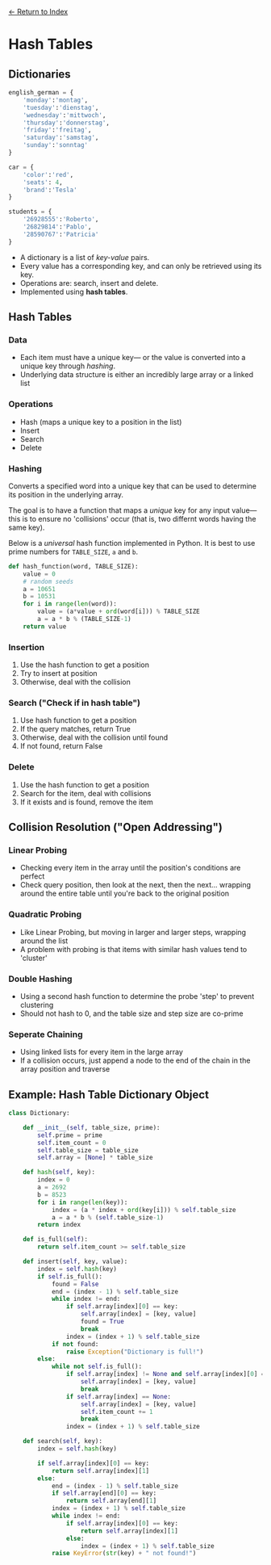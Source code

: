 [← Return to Index](https://github.com/cjmlgrto/fit2085-notes/)

# Hash Tables

## Dictionaries

```python
english_german = {
    'monday':'montag', 
    'tuesday':'dienstag',
    'wednesday':'mittwoch',
    'thursday':'donnerstag',
    'friday':'freitag',
    'saturday':'samstag',
    'sunday':'sonntag'
}

car = {
    'color':'red',
    'seats': 4, 
    'brand':'Tesla'
}

students = {
	'26928555':'Roberto',
	'26829814':'Pablo',
	'28590767':'Patricia'
}
```
- A dictionary is a list of _key-value_ pairs.
- Every value has a corresponding key, and can only be retrieved using its key.
- Operations are: search, insert and delete.
- Implemented using **hash tables**.

## Hash Tables

### Data
- Each item must have a unique key— or the value is converted into a unique key through _hashing_.
- Underlying data structure is either an incredibly large array or a linked list

### Operations
- Hash (maps a unique key to a position in the list)
- Insert
- Search
- Delete

### Hashing
Converts a specified word into a unique key that can be used to determine its position in the underlying array.

The goal is to have a function that maps a _unique_ key for any input value— this is to ensure no 'collisions' occur (that is, two differnt words having the same key).

Below is a _universal_ hash function implemented in Python. It is best to use prime numbers for `TABLE_SIZE`, `a` and `b`.

```python
def hash_function(word, TABLE_SIZE):
    value = 0
    # random seeds
    a = 10651
    b = 10531
    for i in range(len(word)):
        value = (a*value + ord(word[i])) % TABLE_SIZE
        a = a * b % (TABLE_SIZE-1)
    return value
```

### Insertion
1. Use the hash function to get a position
2. Try to insert at position
3. Otherwise, deal with the collision

### Search ("Check if in hash table")
1. Use hash function to get a position
2. If the query matches, return True
3. Otherwise, deal with the collision until found
4. If not found, return False

### Delete
1. Use the hash function to get a position
2. Search for the item, deal with collisions
3. If it exists and is found, remove the item

## Collision Resolution ("Open Addressing")

### Linear Probing
- Checking every item in the array until the position's conditions are perfect
- Check query position, then look at the next, then the next... wrapping around the entire table until you're back to the original position

### Quadratic Probing
- Like Linear Probing, but moving in larger and larger steps, wrapping around the list
- A problem with probing is that items with similar hash values tend to 'cluster'

### Double Hashing
- Using a second hash function to determine the probe 'step' to prevent clustering
- Should not hash to 0, and the table size and step size are co-prime

### Seperate Chaining
- Using linked lists for every item in the large array
- If a collision occurs, just append a node to the end of the chain in the array position and traverse


## Example: Hash Table Dictionary Object
```python
class Dictionary:

	def __init__(self, table_size, prime):
		self.prime = prime
		self.item_count = 0
		self.table_size = table_size
		self.array = [None] * table_size

	def hash(self, key):
		index = 0
		a = 2692
		b = 8523
		for i in range(len(key)):
			index = (a * index + ord(key[i])) % self.table_size
			a = a * b % (self.table_size-1)
		return index

	def is_full(self):
		return self.item_count >= self.table_size

	def insert(self, key, value):
		index = self.hash(key)
		if self.is_full():
			found = False
			end = (index - 1) % self.table_size
			while index != end:
				if self.array[index][0] == key:
					self.array[index] = [key, value]
					found = True
					break
				index = (index + 1) % self.table_size
			if not found:
				raise Exception("Dictionary is full!")
		else: 
			while not self.is_full():
				if self.array[index] != None and self.array[index][0] == key:
					self.array[index] = [key, value]
					break
				if self.array[index] == None:
					self.array[index] = [key, value]
					self.item_count += 1
					break
				index = (index + 1) % self.table_size

	def search(self, key):
		index = self.hash(key)

		if self.array[index][0] == key:
			return self.array[index][1]
		else:
			end = (index - 1) % self.table_size
			if self.array[end][0] == key:
				return self.array[end][1]
			index = (index + 1) % self.table_size
			while index != end:
				if self.array[index][0] == key:
					return self.array[index][1]
				else:
					index = (index + 1) % self.table_size
			raise KeyError(str(key) + " not found!")
```